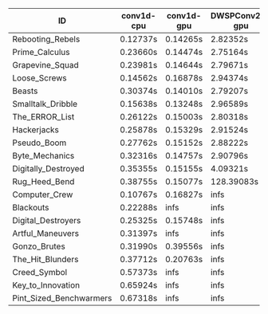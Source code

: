 |ID|conv1d-cpu|conv1d-gpu|DWSPConv2D-gpu|gemm-gpu|avg|
|-|-|-|-|-|-|
|Rebooting_Rebels|0.12737s|0.14265s|2.82352s|1.65131s|1.18621s|
|Prime_Calculus|0.23660s|0.14474s|2.75164s|1.65149s|1.19612s|
|Grapevine_Squad|0.23981s|0.14644s|2.79671s|1.69206s|1.21876s|
|Loose_Screws|0.14562s|0.16878s|2.94374s|1.74035s|1.24962s|
|Beasts|0.30374s|0.14010s|2.79207s|1.85544s|1.27284s|
|Smalltalk_Dribble|0.15638s|0.13248s|2.96589s|1.85762s|1.27809s|
|The_ERROR_List|0.26122s|0.15003s|2.80318s|1.91305s|1.28187s|
|Hackerjacks|0.25878s|0.15329s|2.91524s|1.85860s|1.29648s|
|Pseudo_Boom|0.27762s|0.15152s|2.88222s|1.88760s|1.29974s|
|Byte_Mechanics|0.32316s|0.14757s|2.90796s|1.86443s|1.31078s|
|Digitally_Destroyed|0.35355s|0.15155s|4.09321s|2.42510s|1.75585s|
|Rug_Heed_Bend|0.38755s|0.15077s|128.39083s|4.34373s|33.31822s|
|Computer_Crew|0.10767s|0.16827s|infs|4.32310s|infs|
|Blackouts|0.22288s|infs|infs|1.69869s|infs|
|Digital_Destroyers|0.25325s|0.15748s|infs|1.90415s|infs|
|Artful_Maneuvers|0.31397s|infs|infs|4.35560s|infs|
|Gonzo_Brutes|0.31990s|0.39556s|infs|4.32450s|infs|
|The_Hit_Blunders|0.37712s|0.20763s|infs|1.85836s|infs|
|Creed_Symbol|0.57373s|infs|infs|4.37841s|infs|
|Key_to_Innovation|0.65924s|infs|infs|4.37981s|infs|
|Pint_Sized_Benchwarmers|0.67318s|infs|infs|4.38821s|infs|
